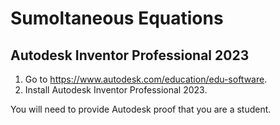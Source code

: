 # Sumoltaneous Equations

## Autodesk Inventor Professional 2023

1. Go to https://www.autodesk.com/education/edu-software.
1. Install Autodesk Inventor Professional 2023.

You will need to provide Autodesk proof that you are a student.